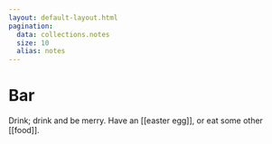 ```yaml
---
layout: default-layout.html
pagination:
  data: collections.notes
  size: 10
  alias: notes
---
```


# Bar

Drink; drink and be merry. Have an [[easter egg]], or eat some other [[food]].